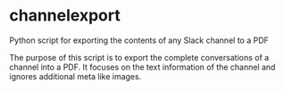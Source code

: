 # channelexport

Python script for exporting the contents of any Slack channel to a PDF

The purpose of this script is to export the complete conversations of a channel into a PDF. It focuses on the text information of the channel and ignores additional meta like images.
